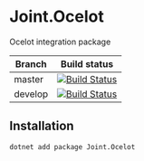 # Joint.Ocelot

Ocelot integration package

| Branch  | Build status                                                                                                               |
| ------- | -------------------------------------------------------------------------------------------------------------------------- |
| master  | [![Build Status](https://travis-ci.org/flapek/Joint.Ocelot.svg?branch=master)](https://travis-ci.org/flapek/Joint.Ocelot)  |
| develop | [![Build Status](https://travis-ci.org/flapek/Joint.Ocelot.svg?branch=develop)](https://travis-ci.org/flapek/Joint.Ocelot) |

## Installation

```
dotnet add package Joint.Ocelot
```
